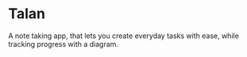 # Talan
A note taking app, that lets you create everyday tasks with ease, while tracking progress with a diagram.
